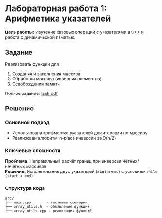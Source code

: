 # Лабораторная работа 1: Арифметика указателей

**Цель работы:** Изучение базовых операций с указателями в C++ и работа с динамической памятью.

## Задание
Реализовать функции для:
1. Создания и заполнения массива
2. Обработки массива (инверсия элементов)
3. Освобождения памяти

Полное задание: [task.pdf](task.pdf)

## Решение
### Основной подход
- Использована арифметика указателей для итерации по массиву
- Реализован алгоритм in-place инверсии за O(n/2)

### Ключевые сложности
**Проблема:** Неправильный расчёт границ при инверсии чётных/нечётных массивов  
**Решение:** Использование двух указателей (start и end) с условием `while (start < end)`

### Структура кода
```plaintext
src/
├── main.cpp       - тестовые сценарии
├── array_utils.h  - объявление функций
└── array_utils.cpp - реализация функций
